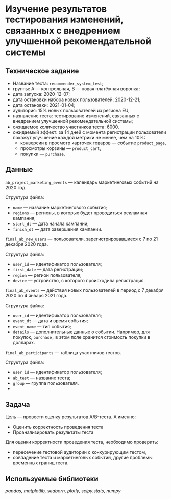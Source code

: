 # Изучение результатов тестирования изменений, связанных с внедрением улучшенной рекомендательной системы

## Техническое задание
- Название теста: `recommender_system_test`;
- группы: А — контрольная, B — новая платёжная воронка;
- дата запуска: 2020-12-07;
- дата остановки набора новых пользователей: 2020-12-21;
- дата остановки: 2021-01-04;
- аудитория: 15% новых пользователей из региона EU;
- назначение теста: тестирование изменений, связанных с внедрением улучшенной рекомендательной системы;
- ожидаемое количество участников теста: 6000.
- ожидаемый эффект: за 14 дней с момента регистрации пользователи покажут улучшение каждой метрики не менее, чем на 10%:
    - конверсии в просмотр карточек товаров — событие `product_page`,
    - просмотры корзины — `product_cart`,
    - покупки — `purchase`.
  
## Данные
`ab_project_marketing_events` — календарь маркетинговых событий на 2020 год.

Структура файла:

- `name` — название маркетингового события;
- `regions` — регионы, в которых будет проводиться рекламная кампания;
- `start_dt` — дата начала кампании;
- `finish_dt` — дата завершения кампании.

`final_ab_new_users` — пользователи, зарегистрировавшиеся с 7 по 21 декабря 2020 года.

Структура файла:

- `user_id` — идентификатор пользователя;
- `first_date` — дата регистрации;
- `region` — регион пользователя;
- `device` — устройство, с которого происходила регистрация.

`final_ab_events` — действия новых пользователей в период с 7 декабря 2020 по 4 января 2021 года.

Структура файла:

- `user_id` — идентификатор пользователя;
- `event_dt` — дата и время события;
- `event_name` — тип события;
- `details` — дополнительные данные о событии. Например, для покупок, `purchase,` в этом поле хранится стоимость покупки в долларах.

`final_ab_participants` — таблица участников тестов.

Структура файла:

- `user_id` — идентификатор пользователя;
- `ab_test` — название теста;
- `group` — группа пользователя.
- 
## Задача
Цель — провести оценку результатов A/B-теста. 
А именно:
- Оценить корректность проведения теста
- Проанализировать результаты теста

Для оценки корректности проведения теста, необходимо проверить:
- пересечение тестовой аудитории с конкурирующим тестом,
- совпадение теста и маркетинговых событий, другие проблемы временных границ теста.



## Используемые библиотеки
*pandas, matplotlib, seaborn, plotly, scipy.stats, numpy*
